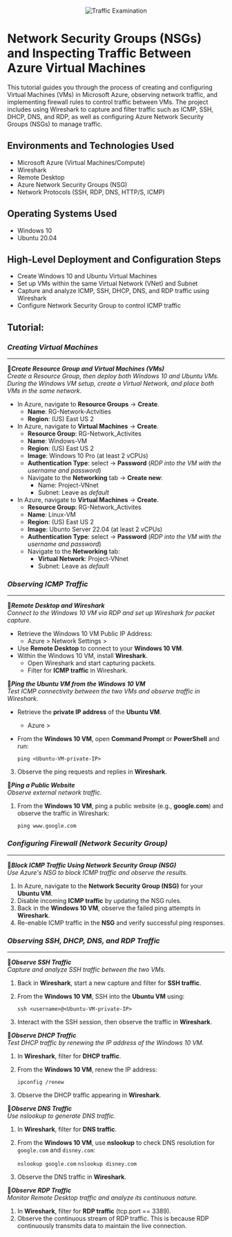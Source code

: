 <p align="center">
<img src="https://i.imgur.com/Ua7udoS.png" alt="Traffic Examination"/>
</p>

<h1>Network Security Groups (NSGs) and Inspecting Traffic Between Azure Virtual Machines</h1>
This tutorial guides you through the process of creating and configuring Virtual Machines (VMs) in Microsoft Azure, observing network traffic, and implementing firewall rules to control traffic between VMs. The project includes using Wireshark to capture and filter traffic such as ICMP, SSH, DHCP, DNS, and RDP, as well as configuring Azure Network Security Groups (NSGs) to manage traffic.

<h2>Environments and Technologies Used</h2>

- Microsoft Azure (Virtual Machines/Compute)
- Wireshark
- Remote Desktop
- Azure Network Security Groups (NSG)
- Network Protocols (SSH, RDP, DNS, HTTP/S, ICMP)
  
<h2>Operating Systems Used </h2>

- Windows 10 
- Ubuntu 20.04 

<h2>High-Level Deployment and Configuration Steps</h2>

- Create Windows 10 and Ubuntu Virtual Machines
- Set up VMs within the same Virtual Network (VNet) and Subnet
- Capture and analyze ICMP, SSH, DHCP, DNS, and RDP traffic using Wireshark
- Configure Network Security Group to control ICMP traffic


<h2>Tutorial:</h2>

### ***Creating Virtual Machines***

---

🔷***Create Resource Group and Virtual Machines (VMs)***  
*Create a Resource Group, then deploy both Windows 10 and Ubuntu VMs. During the Windows VM setup, create a Virtual Network, and place both VMs in the same network*. 

- In Azure, navigate to **Resource Groups** → **Create**.  
    - **Name**: RG-Network-Actvities
    - **Region**: (US) East US 2
- In Azure, navigate to **Virtual Machines** → **Create**.
  - **Resource Group**: RG-Network_Activites 
  - **Name**: Windows-VM
  - **Region**: (US) East US 2
  - **Image**: Windows 10 Pro (at least 2 vCPUs)
  - **Authentication Type**: select → **Password** (*RDP into the VM with the username and password*)
  - Navigate to the **Networking** tab → **Create new**:    
      - Name: Project-VNnet
      - Subnet: Leave as *default*     
- In Azure, navigate to **Virtual Machines** → **Create**.
  - **Resource Group**: RG-Network_Activites
  - **Name**: Linux-VM
  - **Region**: (US) East US 2
  - **Image**: Ubunto Server 22.04 (at least 2 vCPUs)
  - **Authentication Type**: select → **Password** (*RDP into the VM with the username and password*)
  - Navigate to the **Networking** tab:
      -  **Virtual Network**: Project-VNnet
      -  Subnet: Leave as *default*



### ***Observing ICMP Traffic***

---

🔷***Remote Desktop and Wireshark***    
*Connect to the Windows 10 VM via RDP and set up Wireshark for packet capture.*  

- Retrieve the Windows 10 VM Public IP Address:
    - Azure > Network Settings >   
- Use **Remote Desktop** to connect to your **Windows 10 VM**.
- Within the Windows 10 VM, install **Wireshark**.
    - Open Wireshark and start capturing packets.
    - Filter for **ICMP traffic** in Wireshark.

🔷***Ping the Ubuntu VM from the Windows 10 VM***  
*Test ICMP connectivity between the two VMs and observe traffic in Wireshark.*

- Retrieve the **private IP address** of the **Ubuntu VM**.
    - Azure > 
- From the **Windows 10 VM**, open **Command Prompt** or **PowerShell** and run:
   
     `ping <Ubuntu-VM-private-IP>`
    
3. Observe the ping requests and replies in **Wireshark**.

🔷***Ping a Public Website***  
*Observe external network traffic.*

1. From the **Windows 10 VM**, ping a public website (e.g., **google.com**) and observe the traffic in Wireshark:

    `ping www.google.com`




### ***Configuring Firewall (Network Security Group)***

---

🔷***Block ICMP Traffic Using Network Security Group (NSG)***  
*Use Azure's NSG to block ICMP traffic and observe the results.*

1. In Azure, navigate to the **Network Security Group (NSG)** for your **Ubuntu VM**.
2. Disable incoming **ICMP traffic** by updating the NSG rules.
3. Back in the **Windows 10 VM**, observe the failed ping attempts in **Wireshark**.
4. Re-enable ICMP traffic in the **NSG** and verify successful ping responses.



### ***Observing SSH, DHCP, DNS, and RDP Traffic***

---

🔷***Observe SSH Traffic***  
*Capture and analyze SSH traffic between the two VMs.*

1. Back in **Wireshark**, start a new capture and filter for **SSH traffic**.
2. From the **Windows 10 VM**, SSH into the **Ubuntu VM** using:
    
     `ssh <username>@<Ubuntu-VM-private-IP>`
    
3. Interact with the SSH session, then observe the traffic in **Wireshark**.

🔷***Observe DHCP Traffic***  
*Test DHCP traffic by renewing the IP address of the Windows 10 VM.*

1. In **Wireshark**, filter for **DHCP traffic**.
2. From the **Windows 10 VM**, renew the IP address:
    
     `ipconfig /renew`
   
3. Observe the DHCP traffic appearing in **Wireshark**.

🔷***Observe DNS Traffic***  
*Use nslookup to generate DNS traffic.*

1. In **Wireshark**, filter for **DNS traffic**.
2. From the **Windows 10 VM**, use **nslookup** to check DNS resolution for `google.com` and `disney.com`:
    
    `nslookup google.com`
    `nslookup disney.com`
 
3. Observe the DNS traffic in **Wireshark**.

🔷***Observe RDP Traffic***  
*Monitor Remote Desktop traffic and analyze its continuous nature.*

1. In **Wireshark**, filter for **RDP traffic** (tcp.port == 3389).
2. Observe the continuous stream of RDP traffic. This is because RDP continuously transmits data to maintain the live connection.


